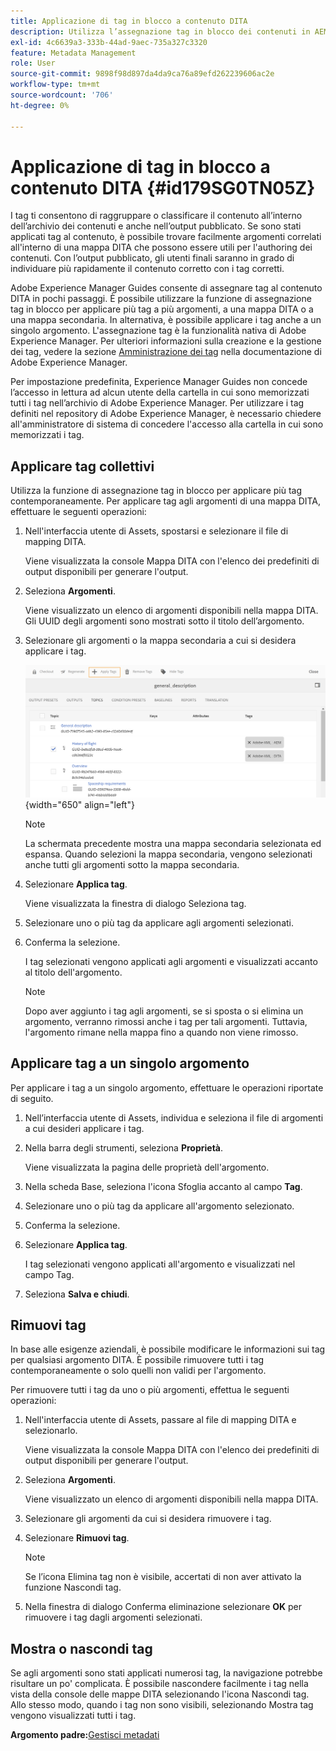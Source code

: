 ```yaml
---
title: Applicazione di tag in blocco a contenuto DITA
description: Utilizza l’assegnazione tag in blocco dei contenuti in AEM Guides per migliorare la reperibilità dei contenuti DITA. Scopri come applicare, rimuovere, mostrare o nascondere tag in blocco su uno o più argomenti.
exl-id: 4c6639a3-333b-44ad-9aec-735a327c3320
feature: Metadata Management
role: User
source-git-commit: 9898f98d897da4da9ca76a89efd262239606ac2e
workflow-type: tm+mt
source-wordcount: '706'
ht-degree: 0%

---
```


# Applicazione di tag in blocco a contenuto DITA {#id179SG0TN05Z}

I tag ti consentono di raggruppare o classificare il contenuto all’interno dell’archivio dei contenuti e anche nell’output pubblicato. Se sono stati applicati tag al contenuto, è possibile trovare facilmente argomenti correlati all&#39;interno di una mappa DITA che possono essere utili per l&#39;authoring dei contenuti. Con l’output pubblicato, gli utenti finali saranno in grado di individuare più rapidamente il contenuto corretto con i tag corretti.

Adobe Experience Manager Guides consente di assegnare tag al contenuto DITA in pochi passaggi. È possibile utilizzare la funzione di assegnazione tag in blocco per applicare più tag a più argomenti, a una mappa DITA o a una mappa secondaria. In alternativa, è possibile applicare i tag anche a un singolo argomento. L&#39;assegnazione tag è la funzionalità nativa di Adobe Experience Manager. Per ulteriori informazioni sulla creazione e la gestione dei tag, vedere la sezione [Amministrazione dei tag](https://experienceleague.adobe.com/docs/experience-manager-cloud-service/sites/authoring/features/tags.html?lang=it) nella documentazione di Adobe Experience Manager.

Per impostazione predefinita, Experience Manager Guides non concede l’accesso in lettura ad alcun utente della cartella in cui sono memorizzati tutti i tag nell’archivio di Adobe Experience Manager. Per utilizzare i tag definiti nel repository di Adobe Experience Manager, è necessario chiedere all&#39;amministratore di sistema di concedere l&#39;accesso alla cartella in cui sono memorizzati i tag.

## Applicare tag collettivi

Utilizza la funzione di assegnazione tag in blocco per applicare più tag contemporaneamente. Per applicare tag agli argomenti di una mappa DITA, effettuare le seguenti operazioni:

1. Nell&#39;interfaccia utente di Assets, spostarsi e selezionare il file di mapping DITA.

   Viene visualizzata la console Mappa DITA con l&#39;elenco dei predefiniti di output disponibili per generare l&#39;output.

1. Seleziona **Argomenti**.

   Viene visualizzato un elenco di argomenti disponibili nella mappa DITA. Gli UUID degli argomenti sono mostrati sotto il titolo dell’argomento.

1. Selezionare gli argomenti o la mappa secondaria a cui si desidera applicare i tag.

   ![](images/apply-tags-uuid.png){width="650" align="left"}


   >[!NOTE]
   >
   > La schermata precedente mostra una mappa secondaria selezionata ed espansa. Quando selezioni la mappa secondaria, vengono selezionati anche tutti gli argomenti sotto la mappa secondaria.

1. Selezionare **Applica tag**.

   Viene visualizzata la finestra di dialogo Seleziona tag.

1. Selezionare uno o più tag da applicare agli argomenti selezionati.

1. Conferma la selezione.

   I tag selezionati vengono applicati agli argomenti e visualizzati accanto al titolo dell&#39;argomento.

   >[!NOTE]
   >
   > Dopo aver aggiunto i tag agli argomenti, se si sposta o si elimina un argomento, verranno rimossi anche i tag per tali argomenti. Tuttavia, l&#39;argomento rimane nella mappa fino a quando non viene rimosso.


## Applicare tag a un singolo argomento

Per applicare i tag a un singolo argomento, effettuare le operazioni riportate di seguito.

1. Nell’interfaccia utente di Assets, individua e seleziona il file di argomenti a cui desideri applicare i tag.

1. Nella barra degli strumenti, seleziona **Proprietà**.

   Viene visualizzata la pagina delle proprietà dell&#39;argomento.

1. Nella scheda Base, seleziona l&#39;icona Sfoglia accanto al campo **Tag**.

1. Selezionare uno o più tag da applicare all&#39;argomento selezionato.

1. Conferma la selezione.

1. Selezionare **Applica tag**.

   I tag selezionati vengono applicati all&#39;argomento e visualizzati nel campo Tag.

1. Seleziona **Salva e chiudi**.


## Rimuovi tag

In base alle esigenze aziendali, è possibile modificare le informazioni sui tag per qualsiasi argomento DITA. È possibile rimuovere tutti i tag contemporaneamente o solo quelli non validi per l&#39;argomento.

Per rimuovere tutti i tag da uno o più argomenti, effettua le seguenti operazioni:

1. Nell&#39;interfaccia utente di Assets, passare al file di mapping DITA e selezionarlo.

   Viene visualizzata la console Mappa DITA con l&#39;elenco dei predefiniti di output disponibili per generare l&#39;output.

1. Seleziona **Argomenti**.

   Viene visualizzato un elenco di argomenti disponibili nella mappa DITA.

1. Selezionare gli argomenti da cui si desidera rimuovere i tag.

1. Selezionare **Rimuovi tag**.

   >[!NOTE]
   >
   > Se l’icona Elimina tag non è visibile, accertati di non aver attivato la funzione Nascondi tag.

1. Nella finestra di dialogo Conferma eliminazione selezionare **OK** per rimuovere i tag dagli argomenti selezionati.


## Mostra o nascondi tag

Se agli argomenti sono stati applicati numerosi tag, la navigazione potrebbe risultare un po&#39; complicata. È possibile nascondere facilmente i tag nella vista della console delle mappe DITA selezionando l&#39;icona Nascondi tag. Allo stesso modo, quando i tag non sono visibili, selezionando Mostra tag vengono visualizzati tutti i tag.

**Argomento padre:**&#x200B;[ Gestisci metadati](manage-metadata.md)
